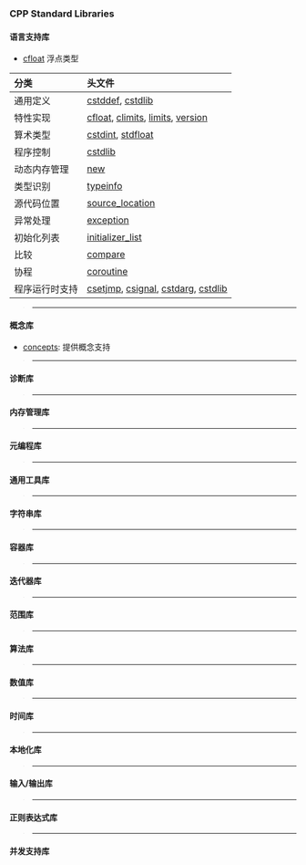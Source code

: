 ### CPP Standard Libraries

#### 语言支持库

- [cfloat]() 浮点类型


|分类|头文件|
|:--|:--|
|通用定义|[cstddef](), [cstdlib]()|
|特性实现|[cfloat](), [climits](), [limits](), [version]()|
|算术类型|[cstdint](), [stdfloat]()|
|程序控制|[cstdlib]()|
|动态内存管理|[new]()|
|类型识别|[typeinfo]()|
|源代码位置|[source_location]()|
|异常处理|[exception]()|
|初始化列表|[initializer_list]()|
|比较|[compare]()|
|协程|[coroutine]()|
|程序运行时支持|[csetjmp](), [csignal](), [cstdarg](), [cstdlib]() |

>---
#### 概念库

- [concepts](): 提供概念支持


>---
#### 诊断库

>---
#### 内存管理库


>---
#### 元编程库

>---
#### 通用工具库

>---
#### 字符串库

>--- 
#### 容器库

>---
#### 迭代器库

>---
#### 范围库
>---
#### 算法库
>---
#### 数值库
>---
#### 时间库

>---
#### 本地化库
>---
#### 输入/输出库
>---
#### 正则表达式库
>---
#### 并发支持库
